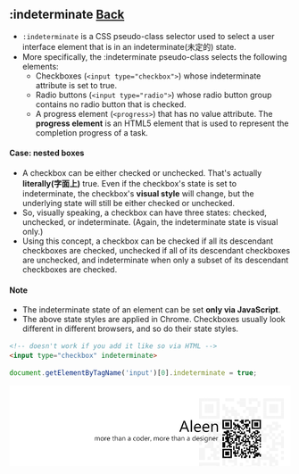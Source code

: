 ## :indeterminate [**Back**](./../pseudoClass.md)

- `:indeterminate` is a CSS pseudo-class selector used to select a user interface element that is in an indeterminate(未定的) state.
- More specifically, the :indeterminate pseudo-class selects the following elements:
    - Checkboxes (`<input type="checkbox">`) whose indeterminate attribute is set to true.
    - Radio buttons (`<input type="radio">`) whose radio button group contains no radio button that is checked.
    - A progress element (`<progress>`) that has no value attribute. The **progress element** is an HTML5 element that is used to represent the completion progress of a task.

#### Case:  nested boxes

- A checkbox can be either checked or unchecked. That's actually **literally(字面上)** true. Even if the checkbox's state is set to indeterminate, the checkbox's **visual style** will change, but the underlying state will still be either checked or unchecked.
- So, visually speaking, a checkbox can have three states: checked, unchecked, or indeterminate. (Again, the indeterminate state is visual only.)
- Using this concept, a checkbox can be checked if all its descendant checkboxes are checked, unchecked if all of its descendant checkboxes are unchecked, and indeterminate when only a subset of its descendant checkboxes are checked.

#### Note

- The indeterminate state of an element can be set **only via JavaScript**.
- The above state styles are applied in Chrome. Checkboxes usually look different in different browsers, and so do their state styles.

```html
<!-- doesn't work if you add it like so via HTML -->
<input type="checkbox" indeterminate>
```

```js
document.getElementByTagName('input')[0].indeterminate = true;
```

<a href="http://aleen42.github.io/" target="_blank" ><img src="./../../../pic/tail.gif"></a>